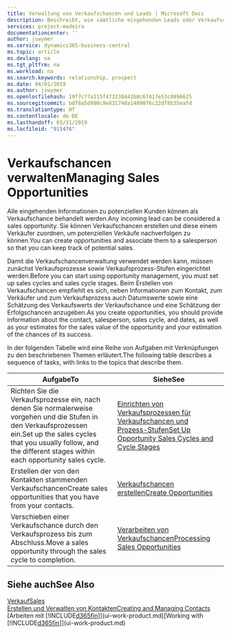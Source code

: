 ```yaml
---
title: Verwaltung von Verkaufschancen und Leads | Microsoft Docs
description: Beschreibt, wie sämtliche eingehenden Leads oder Verkaufschancen in Business Central verwaltet werden und verknüpft die Verkaufschance mit einem Vertriebsmitarbeiter, um die potenziellen Verkäufe nachverfolgen zu können.
services: project-madeira
documentationcenter: ''
author: jswymer
ms.service: dynamics365-business-central
ms.topic: article
ms.devlang: na
ms.tgt_pltfrm: na
ms.workload: na
ms.search.keywords: relationship, prospect
ms.date: 04/01/2019
ms.author: jswymer
ms.openlocfilehash: 19f7c77a115f473238441b8c67417e53c0896625
ms.sourcegitcommit: bd78a5d990c9e83174da1409076c22df8b35eafd
ms.translationtype: HT
ms.contentlocale: de-DE
ms.lasthandoff: 03/31/2019
ms.locfileid: "915476"
---
```

# <a name="managing-sales-opportunities"></a><span data-ttu-id="6618a-103">Verkaufschancen verwalten</span><span class="sxs-lookup"><span data-stu-id="6618a-103">Managing Sales Opportunities</span></span>
<span data-ttu-id="6618a-104">Alle eingehenden Informationen zu potenziellen Kunden können als Verkaufschance behandelt werden.</span><span class="sxs-lookup"><span data-stu-id="6618a-104">Any incoming lead can be considered a sales opportunity.</span></span> <span data-ttu-id="6618a-105">Sie können Verkaufschancen erstellen und diese einem Verkäufer zuordnen, um potenziellen Verkäufe nachverfolgen zu können.</span><span class="sxs-lookup"><span data-stu-id="6618a-105">You can create opportunities and associate them to a salesperson so that you can keep track of potential sales.</span></span>

<span data-ttu-id="6618a-106">Damit die Verkaufschancenverwaltung verwendet werden kann, müssen zunächst Verkaufsprozesse sowie Verkaufsprozess-Stufen eingerichtet werden.</span><span class="sxs-lookup"><span data-stu-id="6618a-106">Before you can start using opportunity management, you must set up sales cycles and sales cycle stages.</span></span> <span data-ttu-id="6618a-107">Beim Erstellen von Verkaufschancen empfiehlt es sich, neben Informationen zum Kontakt, zum Verkäufer und zum Verkaufsprozess auch Datumswerte sowie eine Schätzung des Verkaufswerts der Verkaufschance und eine Schätzung der Erfolgschancen anzugeben.</span><span class="sxs-lookup"><span data-stu-id="6618a-107">As you create opportunities, you should provide information about the contact, salesperson, sales cycle, and dates, as well as your estimates for the sales value of the opportunity and your estimation of the chances of its success.</span></span>

<span data-ttu-id="6618a-108">In der folgenden Tabelle wird eine Reihe von Aufgaben mit Verknüpfungen zu den beschriebenen Themen erläutert.</span><span class="sxs-lookup"><span data-stu-id="6618a-108">The following table describes a sequence of tasks, with links to the topics that describe them.</span></span>

| <span data-ttu-id="6618a-109">Aufgabe</span><span class="sxs-lookup"><span data-stu-id="6618a-109">To</span></span> | <span data-ttu-id="6618a-110">Siehe</span><span class="sxs-lookup"><span data-stu-id="6618a-110">See</span></span> |
| --- | --- |
| <span data-ttu-id="6618a-111">Richten Sie die Verkaufsprozesse ein, nach denen Sie normalerweise vorgehen und die Stufen in den Verkaufsprozessen ein.</span><span class="sxs-lookup"><span data-stu-id="6618a-111">Set up the sales cycles that you usually follow, and the different stages within each opportunity sales cycle.</span></span> |[<span data-ttu-id="6618a-112">Einrichten von Verkaufsprozessen für Verkaufschancen und Prozess-Stufen</span><span class="sxs-lookup"><span data-stu-id="6618a-112">Set Up Opportunity Sales Cycles and Cycle Stages</span></span>](marketing-how-setup-opportunity-sales-cycles-stages.md) |
| <span data-ttu-id="6618a-113">Erstellen der von den Kontakten stammenden Verkaufschancen</span><span class="sxs-lookup"><span data-stu-id="6618a-113">Create sales opportunities that you have from your contacts.</span></span> |[<span data-ttu-id="6618a-114">Verkaufschancen erstellen</span><span class="sxs-lookup"><span data-stu-id="6618a-114">Create Opportunities</span></span>](marketing-how-create-opportunities.md) |
| <span data-ttu-id="6618a-115">Verschieben einer Verkaufschance durch den Verkaufsprozess bis zum Abschluss.</span><span class="sxs-lookup"><span data-stu-id="6618a-115">Move a sales opportunity through the sales cycle to completion.</span></span> |[<span data-ttu-id="6618a-116">Verarbeiten von Verkaufschancen</span><span class="sxs-lookup"><span data-stu-id="6618a-116">Processing Sales Opportunities</span></span>](marketing-processing-sales-opportunities.md) |

## <a name="see-also"></a><span data-ttu-id="6618a-117">Siehe auch</span><span class="sxs-lookup"><span data-stu-id="6618a-117">See Also</span></span>
[<span data-ttu-id="6618a-118">Verkauf</span><span class="sxs-lookup"><span data-stu-id="6618a-118">Sales</span></span>](sales-manage-sales.md)  
[<span data-ttu-id="6618a-119">Erstellen und Verwalten von Kontakten</span><span class="sxs-lookup"><span data-stu-id="6618a-119">Creating and Managing Contacts</span></span>](marketing-contacts.md)  
<span data-ttu-id="6618a-120">[Arbeiten mit [!INCLUDE[d365fin](includes/d365fin_md.md)]](ui-work-product.md)</span><span class="sxs-lookup"><span data-stu-id="6618a-120">[Working with [!INCLUDE[d365fin](includes/d365fin_md.md)]](ui-work-product.md)</span></span>
